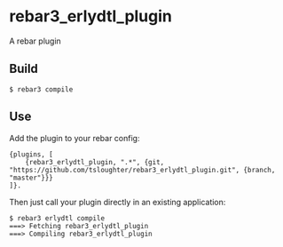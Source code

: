 rebar3_erlydtl_plugin
=====

A rebar plugin

Build
-----

    $ rebar3 compile

Use
---

Add the plugin to your rebar config:

    {plugins, [
        {rebar3_erlydtl_plugin, ".*", {git, "https://github.com/tsloughter/rebar3_erlydtl_plugin.git", {branch, "master"}}}
    ]}.

Then just call your plugin directly in an existing application:


    $ rebar3 erlydtl compile
    ===> Fetching rebar3_erlydtl_plugin
    ===> Compiling rebar3_erlydtl_plugin
